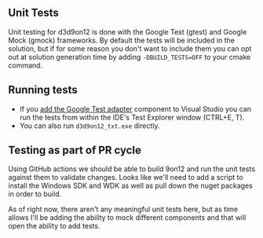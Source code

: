 ## Unit Tests
Unit testing for d3d9on12 is done with the Google Test (gtest) and Google Mock (gmock) frameworks. By default the tests will be included in the solution, but if for some reason you don't want to include them you can opt out at solution generation time by adding `-DBUILD_TESTS=OFF` to your cmake command.

## Running tests
* If you [add the Google Test adapter](https://docs.microsoft.com/en-us/visualstudio/test/how-to-use-google-test-for-cpp?view=vs-2022) component to Visual Studio you can run the tests from within the IDE's Test Explorer window (CTRL+E, T). 
* You can also run `d3d9on12_txt.exe` directly.

## Testing as part of PR cycle
Using GitHub actions we should be able to build 9on12 and run the unit tests against them to validate changes. Looks like we'll need to add a script to install the Windows SDK and WDK as well as pull down the nuget packages in order to build.

As of right now, there aren't any meaningful unit tests here, but as time allows I'll be adding the ability to mock different components and that will open the ability to add tests.